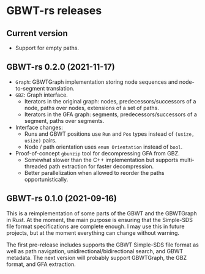 # GBWT-rs releases

## Current version

* Support for empty paths.

## GBWT-rs 0.2.0 (2021-11-17)

* `Graph`: GBWTGraph implementation storing node sequences and node-to-segment translation.
* `GBZ`: Graph interface.
  * Iterators in the original graph: nodes, predecessors/successors of a node, paths over nodes, extensions of a set of paths.
  * Iterators in the GFA graph: segments, predecessors/successors of a segment, paths over segments.
* Interface changes:
  * Runs and GBWT positions use `Run` and `Pos` types instead of `(usize, usize)` pairs.
  * Node / path orientation uses `enum Orientation` instead of `bool`.
* Proof-of-concept `gbunzip` tool for decompressing GFA from GBZ.
  * Somewhat slower than the C++ implementation but supports multi-threaded path extraction for faster decompression.
  * Better parallelization when allowed to reorder the paths opportunistically.

## GBWT-rs 0.1.0 (2021-09-16)

This is a reimplementation of some parts of the GBWT and the GBWTGraph in Rust. At the moment, the main purpose is ensuring that the Simple-SDS file format specifications are complete enough. I may use this in future projects, but at the moment everything can change without warning.

The first pre-release includes supports the GBWT Simple-SDS file format as well as path navigation, unidirectional/bidirectional search, and GBWT metadata. The next version will probably support GBWTGraph, the GBZ format, and GFA extraction.
